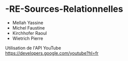 # -RE-Sources-Relationnelles

* Mellah Yassine<br/>
* Michel Faustine<br/>
* Kirchhofer Raoul<br/>
* Wietrich Pierre<br/>

Utilisation de l'API YouTube<br/>
<url>https://developers.google.com/youtube?hl=fr<url/>
